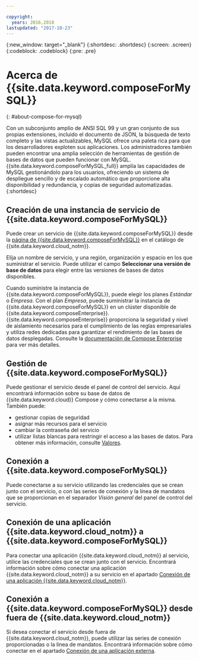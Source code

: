 ```yaml
---

copyright:
  years: 2016,2018
lastupdated: "2017-10-23"
---
```


{:new_window: target="_blank"}
{:shortdesc: .shortdesc}
{:screen: .screen}
{:codeblock: .codeblock}
{:pre: .pre}

# Acerca de {{site.data.keyword.composeForMySQL}}
{: #about-compose-for-mysql}

Con un subconjunto amplio de ANSI SQL 99 y un gran conjunto de sus propias extensiones, incluido el documento de JSON, la búsqueda de texto completo y las vistas actualizables, MySQL ofrece una paleta rica para que los desarrolladores exploten sus aplicaciones. Los administradores también pueden encontrar una amplia selección de herramientas de gestión de bases de datos que pueden funcionar con MySQL. {{site.data.keyword.composeForMySQL_full}} amplía las capacidades de MySQL gestionándolo para los usuarios, ofreciendo un sistema de despliegue sencillo y de escalado automático que proporcione alta disponibilidad y redundancia, y copias de seguridad automatizadas.
{:shortdesc}

## Creación de una instancia de servicio de {{site.data.keyword.composeForMySQL}}

Puede crear un servicio de {{site.data.keyword.composeForMySQL}} desde la [página de {{site.data.keyword.composeForMySQL}}](https://console.{DomainName}/catalog/services/compose-for-mysql/) en el catálogo de {{site.data.keyword.cloud_notm}}.

Elija un nombre de servicio, y una región, organización y espacio en los que suministrar el servicio. Puede utilizar el campo **Seleccionar una versión de base de datos** para elegir entre las versiones de bases de datos disponibles.

Cuando suministre la instancia de {{site.data.keyword.composeForMySQL}}, puede elegir los planes *Estándar* o *Empresa*. Con el plan *Empresa*, puede suministrar la instancia de {{site.data.keyword.composeForMySQL}} en un clúster disponible de {{site.data.keyword.composeEnterprise}}. {{site.data.keyword.composeEnterprise}} proporciona la seguridad y nivel de aislamiento necesarios para el cumplimiento de las reglas empresariales y utiliza redes dedicadas para garantizar el rendimiento de las bases de datos desplegadas. Consulte la [documentación de Compose Enterprise](../ComposeEnterprise/index.html) para ver más detalles.

## Gestión de {{site.data.keyword.composeForMySQL}}

Puede gestionar el servicio desde el panel de control del servicio. Aquí encontrará información sobre su base de datos de {{site.data.keyword.cloud}} Compose y cómo conectarse a la misma. También puede:
- gestionar copias de seguridad
- asignar más recursos para el servicio
- cambiar la contraseña del servicio
- utilizar listas blancas para restringir el acceso a las bases de datos. 
Para obtener más información, consulte [Valores](./dashboard-settings.html).


## Conexión a {{site.data.keyword.composeForMySQL}}

Puede conectarse a su servicio utilizando las credenciales que se crean junto con el servicio, o con las series de conexión y la línea de mandatos que se proporcionan en el separador *Visión general* del panel de control del servicio.

## Conexión de una aplicación {{site.data.keyword.cloud_notm}} a {{site.data.keyword.composeForMySQL}}

Para conectar una aplicación {{site.data.keyword.cloud_notm}} al servicio, utilice las credenciales que se crean junto con el servicio. Encontrará información sobre cómo conectar una aplicación {{site.data.keyword.cloud_notm}} a su servicio en el apartado [Conexión de una aplicación {{site.data.keyword.cloud_notm}}](./connecting-bluemix-app.html).

## Conexión a {{site.data.keyword.composeForMySQL}} desde fuera de {{site.data.keyword.cloud_notm}}

Si desea conectar el servicio desde fuera de {{site.data.keyword.cloud_notm}}, puede utilizar las series de conexión proporcionadas o la línea de mandatos. Encontrará información sobre cómo conectar en el apartado [Conexión de una aplicación externa](./connecting-external.html).
